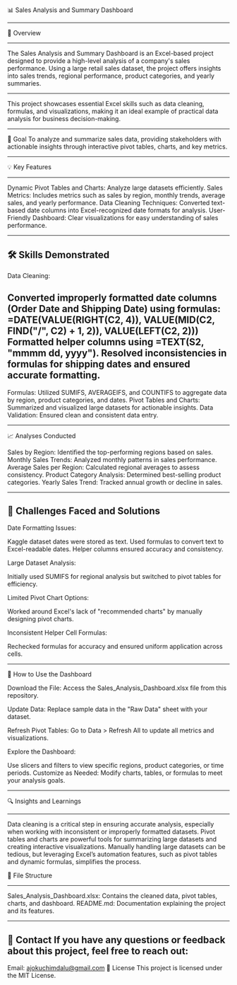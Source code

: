 📊 Sales Analysis and Summary Dashboard

---------------------------------------------------------------------------------------------------------------------------------------------
📖 Overview

---------------------------------------------------------------------------------------------------------------------------------------------
The Sales Analysis and Summary Dashboard is an Excel-based project designed to provide a high-level analysis of a company's sales performance. Using a large retail sales dataset, the project offers insights into sales trends, regional performance, product categories, and yearly summaries.

--------------------------------------------------------------------------------------------------------------------------------------------

This project showcases essential Excel skills such as data cleaning, formulas, and visualizations, making it an ideal example of practical data analysis for business decision-making.

--------------------------------------------------------------------------------------------------------------------------------------------
🎯 Goal
To analyze and summarize sales data, providing stakeholders with actionable insights through interactive pivot tables, charts, and key metrics.

--------------------------------------------------------------------------------------------------------------------------------------------

💡 Key Features

--------------------------------------------------------------------------------------------------------------------------------------------
Dynamic Pivot Tables and Charts: 
Analyze large datasets efficiently.
Sales Metrics:
Includes metrics such as sales by region, monthly trends, average sales, and yearly performance.
Data Cleaning Techniques: 
Converted text-based date columns into Excel-recognized date formats for analysis.
User-Friendly Dashboard: 
Clear visualizations for easy understanding of sales performance.

--------------------------------------------------------------------------------------------------------------------------------------------
🛠 Skills Demonstrated
--------------------------------------------------------------------------------------------------------------------------------------------

Data Cleaning:


Converted improperly formatted date columns (Order Date and Shipping Date) using formulas:
=DATE(VALUE(RIGHT(C2, 4)), VALUE(MID(C2, FIND("/", C2) + 1, 2)), VALUE(LEFT(C2, 2)))
Formatted helper columns using =TEXT(S2, "mmmm dd, yyyy").
Resolved inconsistencies in formulas for shipping dates and ensured accurate formatting.
---------------------------------------------------------------------------------------------------------------------------------------------
Formulas: 
Utilized SUMIFS, AVERAGEIFS, and COUNTIFS to aggregate data by region, product categories, and dates.
Pivot Tables and Charts: 
Summarized and visualized large datasets for actionable insights.
Data Validation: Ensured clean and consistent data entry.

--------------------------------------------------------------------------------------------------------------------------------------------
📈 Analyses Conducted

Sales by Region: 
Identified the top-performing regions based on sales.
Monthly Sales Trends:
Analyzed monthly patterns in sales performance.
Average Sales per Region:
Calculated regional averages to assess consistency.
Product Category Analysis: 
Determined best-selling product categories.
Yearly Sales Trend:
Tracked annual growth or decline in sales.

--------------------------------------------------------------------------------------------------------------------------------------------
🔧 Challenges Faced and Solutions
---------------------------------------------------------------------------------------------------------------------------------------------
Date Formatting Issues:


Kaggle dataset dates were stored as text.
Used formulas to convert text to Excel-readable dates.
Helper columns ensured accuracy and consistency.


Large Dataset Analysis:


Initially used SUMIFS for regional analysis but switched to pivot tables for efficiency.


Limited Pivot Chart Options:


Worked around Excel's lack of "recommended charts" by manually designing pivot charts.


Inconsistent Helper Cell Formulas:


Rechecked formulas for accuracy and ensured uniform application across cells.

--------------------------------------------------------------------------------------------------------------------------------------------
🚀 How to Use the Dashboard


Download the File: 
Access the Sales_Analysis_Dashboard.xlsx file from this repository.

Update Data: 
Replace sample data in the "Raw Data" sheet with your dataset.


Refresh Pivot Tables:
Go to Data > Refresh All to update all metrics and visualizations.


Explore the Dashboard:


Use slicers and filters to view specific regions, product categories, or time periods.
Customize as Needed:
Modify charts, tables, or formulas to meet your analysis goals.

--------------------------------------------------------------------------------------------------------------------------------------------
🔍 Insights and Learnings

--------------------------------------------------------------------------------------------------------------------------------------------
Data cleaning is a critical step in ensuring accurate analysis, especially when working with inconsistent or improperly formatted datasets.
Pivot tables and charts are powerful tools for summarizing large datasets and creating interactive visualizations.
Manually handling large datasets can be tedious, but leveraging Excel’s automation features, such as pivot tables and dynamic formulas, simplifies the process.


📂 File Structure

--------------------------------------------------------------------------------------------------------------------------------------------
Sales_Analysis_Dashboard.xlsx: Contains the cleaned data, pivot tables, charts, and dashboard.
README.md: Documentation explaining the project and its features.

--------------------------------------------------------------------------------------------------------------------------------------------
📧 Contact
If you have any questions or feedback about this project, feel free to reach out:
--------------------------------------------------------------------------------------------------------------------------------------------
Email: ajokuchimdalu@gmail.com
📜 License
This project is licensed under the MIT License.


